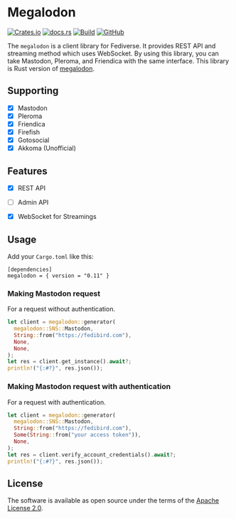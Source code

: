 # Megalodon
[![Crates.io](https://img.shields.io/crates/v/megalodon)](https://crates.io/crates/megalodon)
[![docs.rs](https://img.shields.io/docsrs/megalodon/latest)](https://docs.rs/megalodon/latest/megalodon/)
[![Build](https://github.com/h3poteto/megalodon-rs/actions/workflows/build.yml/badge.svg)](https://github.com/h3poteto/megalodon-rs/actions/workflows/build.yml)
[![GitHub](https://img.shields.io/github/license/h3poteto/megalodon-rs)](LICENSE.txt)

The `megalodon` is a client library for Fediverse. It provides REST API and streaming method which uses WebSocket. By using this library, you can take Mastodon, Pleroma, and Friendica with the same interface.
This library is Rust version of [megalodon](https://github.com/h3poteto/megalodon).

## Supporting
- [x] Mastodon
- [x] Pleroma
- [x] Friendica
- [x] Firefish
- [x] Gotosocial
- [x] Akkoma (Unofficial)

## Features
- [x] REST API
- [ ] Admin API
- [x] WebSocket for Streamings


## Usage
Add your `Cargo.toml` like this:

```
[dependencies]
megalodon = { version = "0.11" }
```

### Making Mastodon request
For a request without authentication.

```rust
let client = megalodon::generator(
  megalodon::SNS::Mastodon,
  String::from("https://fedibird.com"),
  None,
  None,
);
let res = client.get_instance().await?;
println!("{:#?}", res.json());
```

### Making Mastodon request with authentication
For a request with authentication.

```rust
let client = megalodon::generator(
  megalodon::SNS::Mastodon,
  String::from("https://fedibird.com"),
  Some(String::from("your access token")),
  None,
);
let res = client.verify_account_credentials().await?;
println!("{:#?}", res.json());
```

## License
The software is available as open source under the terms of the [Apache License 2.0](https://www.apache.org/licenses/LICENSE-2.0).
